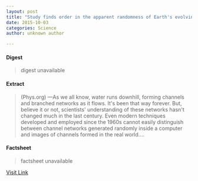 ```yaml
---
layout: post
title: "Study finds order in the apparent randomness of Earth's evolving landscape"
date: 2015-10-03
categories: Science
author: unknown author

---
```



#### Digest
>digest unavailable

#### Extract
>(Phys.org) —As we all know, water runs downhill, forming channels and branched networks as it flows. It's been that way forever. But, believe it or not, scientists' understanding of these networks hasn't changed much in the last century. Even modern techniques developed and employed since the 1960s cannot easily distinguish between channel networks generated randomly inside a computer and images of channels formed in the real world....

#### Factsheet
>factsheet unavailable

[Visit Link](http://phys.org/news324536343.html)


